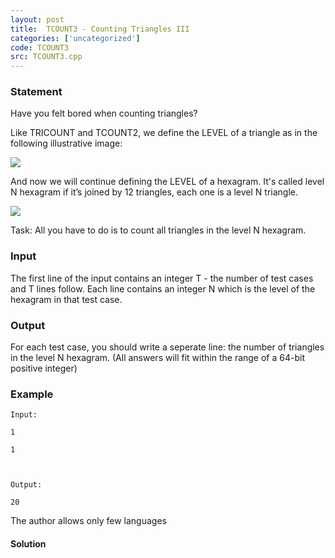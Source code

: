 ```yaml
---
layout: post
title:  TCOUNT3 - Counting Triangles III
categories: ['uncategorized']
code: TCOUNT3
src: TCOUNT3.cpp
---
```


### **Statement**

Have you felt bored when counting triangles?

Like TRICOUNT and TCOUNT2, we define the LEVEL of a triangle as in the
following illustrative image:  

![](http://www.spoj.com/content/duonghanguyen:tricount.png)  

And now we will continue defining the LEVEL of a hexagram. It's called level N
hexagram if it’s joined by 12 triangles, each one is a level N triangle.  

![](http://www.spoj.com/content/duonghanguyen:tcount3.png)  

Task: All you have to do is to count all triangles in the level N
hexagram.

### Input

The first line of the input contains an integer T - the number of test cases
and T lines follow. Each line contains an integer N which is the level of the
hexagram in that test case.

### Output

For each test case, you should write a seperate line: the number of triangles
in the level N hexagram. (All answers will fit within the range of a 64-bit
positive integer)

### Example

    
    
    Input:
    1
    1
    
    Output:
    20
    

The author allows only few languages



#### **Solution**



